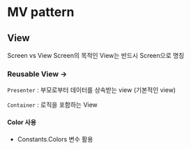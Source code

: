 # MV pattern

## View

Screen vs View
Screen의 목적인 View는 반드시 Screen으로 명칭

### Reusable View ->
`Presenter` : 부모로부터 데이터를 상속받는 view (기본적인 view)

`Container` : 로직을 포함하는 View

#### Color 사용
- Constants.Colors 변수 활용
